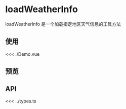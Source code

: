 <script setup lang="ts">
import Demo from './Demo.vue'
</script>

# loadWeatherInfo

loadWeatherInfo 是一个加载指定地区天气信息的工具方法

<Dependencies deps="lottie-web" />

## 使用

<<< ./Demo.vue

## 预览

<ClientOnly>
  <Demo />
</ClientOnly>

## API

<<< ../types.ts
